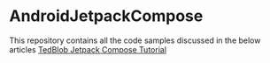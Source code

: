 # AndroidJetpackCompose
This repository contains all the code samples discussed in the below articles
[TedBlob Jetpack Compose Tutorial](https://tedblob.com/category/android/jetpack-compose/)
